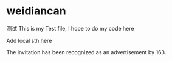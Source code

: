 ﻿# weidiancan
测试
This is my Test file, I hope to do my code here

Add local sth here

The invitation has been recognized as an advertisement by 163.